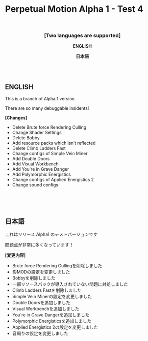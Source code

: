 # Perpetual Motion Alpha 1 - Test 4

<br>

### <p style="text-align: center;"><strong>[Two languages are supported]</strong></p><p style="text-align: center;">

<p style="text-align: center;"><span><strong>ENGLISH</strong></span></p>

<p style="text-align: center;"><strong>日本語</strong></span></p>

<br>
<br>

## **ENGLISH**

This is a branch of Alpha 1 version.

There are so many debuggable insidents!

**[Changes]**
- Delete Brute force Rendering Culling
- Change Shader Settings
- Delete Bobby
- Add resource packs which isn't reflected
- Delete Climb Ladders Fast
- Change configs of Simple Vein Miner
- Add Double Doors
- Add Visual Workbench
- Add You're in Grave Danger
- Add Polymorphic Energistics
- Change configs of Applied Energistics 2
- Change sound configs

<br>
<br>
<br>

## **日本語**

これはリリース Alpha1 のテストバージョンです

問題点が非常に多くなっています！

**[変更内容]**
- Brute force Rendering Cullingを削除しました
- 影MODの設定を変更しました
- Bobbyを削除しました
- 一部リソースパックが導入されていない問題に対処しました
- Climb Ladders Fastを削除しました
- Simple Vein Minerの設定を変更しました
- Double Doorsを追加しました
- Visual Workbenchを追加しました
- You're in Grave Dangerを追加しました
- Polymorphic Energisticsを追加しました
- Applied Energistics 2の設定を変更しました
- 音周りの設定を変更しました